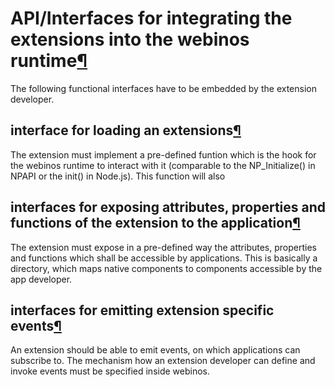 API/Interfaces for integrating the extensions into the webinos runtime[¶](#APIInterfaces-for-integrating-the-extensions-into-the-webinos-runtime)
=================================================================================================================================================

The following functional interfaces have to be embedded by the extension
developer.

interface for loading an extensions[¶](#interface-for-loading-an-extensions)
----------------------------------------------------------------------------

The extension must implement a pre-defined funtion which is the hook for
the webinos runtime to interact with it (comparable to the
NP\_Initialize() in NPAPI or the init() in Node.js). This function will
also

interfaces for exposing attributes, properties and functions of the extension to the application[¶](#interfaces-for-exposing-attributes-properties-and-functions-of-the-extension-to-the-application)
-----------------------------------------------------------------------------------------------------------------------------------------------------------------------------------------------------

The extension must expose in a pre-defined way the attributes,
properties and functions which shall be accessible by applications. This
is basically a directory, which maps native components to components
accessible by the app developer.

interfaces for emitting extension specific events[¶](#interfaces-for-emitting-extension-specific-events)
--------------------------------------------------------------------------------------------------------

An extension should be able to emit events, on which applications can
subscribe to. The mechanism how an extension developer can define and
invoke events must be specified inside webinos.

